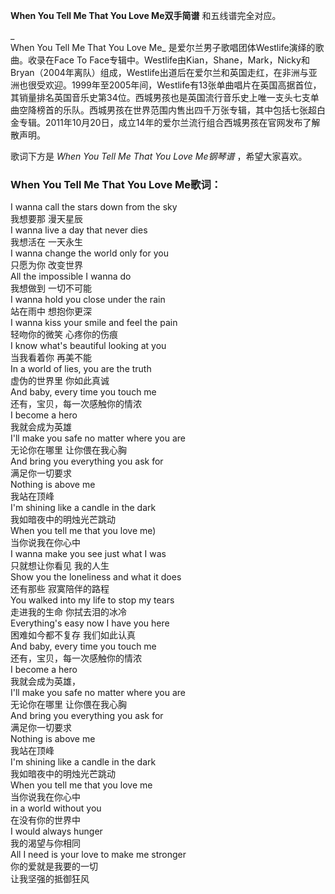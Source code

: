 

**When You Tell Me That You Love Me双手简谱** 和五线谱完全对应。

_  
When You Tell Me That You Love Me_ 是爱尔兰男子歌唱团体Westlife演绎的歌曲。收录在Face To
Face专辑中。Westlife由Kian，Shane，Mark，Nicky和Bryan（2004年离队）组成，Westlife出道后在爱尔兰和英国走红，在非洲与亚洲也很受欢迎。1999年至2005年间，Westlife有13张单曲唱片在英国高据首位，其销量排名英国音乐史第34位。西城男孩也是英国流行音乐史上唯一支头七支单曲空降榜首的乐队。西城男孩在世界范围内售出四千万张专辑，其中包括七张超白金专辑。2011年10月20日，成立14年的爱尔兰流行组合西城男孩在官网发布了解散声明。

  
歌词下方是 _When You Tell Me That You Love Me钢琴谱_ ，希望大家喜欢。

### When You Tell Me That You Love Me歌词：

I wanna call the stars down from the sky  
我想要那 漫天星辰  
I wanna live a day that never dies  
我想活在 一天永生  
I wanna change the world only for you  
只愿为你 改变世界  
All the impossible I wanna do  
我想做到 一切不可能  
I wanna hold you close under the rain  
站在雨中 想抱你更深  
I wanna kiss your smile and feel the pain  
轻吻你的微笑 心疼你的伤痕  
I know what's beautiful looking at you  
当我看着你 再美不能  
In a world of lies, you are the truth  
虚伪的世界里 你如此真诚  
And baby, every time you touch me  
还有，宝贝，每一次感触你的情浓  
I become a hero  
我就会成为英雄  
I'll make you safe no matter where you are  
无论你在哪里 让你偎在我心胸  
And bring you everything you ask for  
满足你一切要求  
Nothing is above me  
我站在顶峰  
I'm shining like a candle in the dark  
我如暗夜中的明烛光芒跳动  
When you tell me that you love me)  
当你说我在你心中  
I wanna make you see just what I was  
只就想让你看见 我的人生  
Show you the loneliness and what it does  
还有那些 寂寞陪伴的路程  
You walked into my life to stop my tears  
走进我的生命 你拭去泪的冰冷  
Everything's easy now I have you here  
困难如今都不复存 我们如此认真  
And baby, every time you touch me  
还有，宝贝，每一次感触你的情浓  
I become a hero  
我就会成为英雄，  
I'll make you safe no matter where you are  
无论你在哪里 让你偎在我心胸  
And bring you everything you ask for  
满足你一切要求  
Nothing is above me  
我站在顶峰  
I'm shining like a candle in the dark  
我如暗夜中的明烛光芒跳动  
When you tell me that you love me  
当你说我在你心中  
in a world without you  
在没有你的世界中  
I would always hunger  
我的渴望与你相同  
All I need is your love to make me stronger  
你的爱就是我要的一切  
让我坚强的抵御狂风

